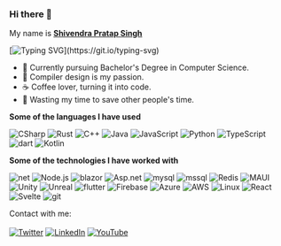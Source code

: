 ### Hi there 👋 
  My name is 
  <b>[Shivendra Pratap Singh]()</b>

[![Typing SVG](https://readme-typing-svg.herokuapp.com?color=%23D88AFF&lines=I'm+a+Competitive+Programmer.;I'm+a+full+stack+Web+Developer.;I'm+a+Low+Level+System+Designer.;I'm+a+Cross+Platform+App+Developer.;I'm+a+Machine+Learning+Enthusiast.)](https://git.io/typing-svg)

- :muscle: Currently pursuing Bachelor's Degree in Computer Science.
- :gift_heart: Compiler design is my passion.
- :coffee: Coffee lover, turning it into code.
- :dart: Wasting my time to save other people's time.

**Some of the languages I have used**

![CSharp](https://img.shields.io/badge/-CSharp-000000?style=flat&logo=Csharp&logoColor=007ACC)
![Rust](https://img.shields.io/badge/-Rust-000000?style=flat&logo=Rust)
![C++](https://img.shields.io/badge/-C++-000000?style=flat&logo=C%2B%2B&logoColor=00599C)
![Java](https://img.shields.io/badge/-Java-000000?style=flat&logo=Java&logoColor=007396)
![JavaScript](https://img.shields.io/badge/-JavaScript-000000?style=flat&logo=javascript)
![Python](https://img.shields.io/badge/-Python-000000?style=flat&logo=python)
![TypeScript](https://img.shields.io/badge/-TypeScript-000000?style=flat&logo=typescript&logoColor=007ACC)
![dart](https://img.shields.io/badge/-Dart-000000?style=flat&logo=dart)
![Kotlin](https://img.shields.io/badge/-Kotlin-000000?style=flat&logo=kotlin)

**Some of the technologies I have worked with**
<!--icons from Simple Icons-->
![net](https://img.shields.io/badge/-.NET-000000?style=flat&logo=.net)
![Node.js](https://img.shields.io/badge/-Node.js-000000?style=flat&logo=node.js&logoColor=339933)
![blazor](https://img.shields.io/badge/-Blazor-000000?style=flat&logo=Blazor&logoColor=F05032)
![Asp.net](https://img.shields.io/badge/-ASP.NET-000000?style=flat&logo=webauthn)
![mysql](https://img.shields.io/badge/-MySQL-000000?style=flat&logo=mysql&logoColor=F05032)
![mssql](https://img.shields.io/badge/-MsSQL-000000?style=flat&logo=microsoft-sql-server&logoColor=61DAFB)
![Redis](https://img.shields.io/badge/-Redis-000000?style=flat&logo=redis&logoColor=DC382D)
![MAUI](https://img.shields.io/badge/-MAUI-000000?style=flat&logo=xamarin&logoColor=61DAFB)
![Unity](https://img.shields.io/badge/-Unity-000000?style=flat&logo=unity)
![Unreal](https://img.shields.io/badge/-Unreal-000000?style=flat&logo=unreal-engine)
![flutter](https://img.shields.io/badge/-Flutter-000000?style=flat&logo=flutter&logoColor=white&logoColor=0052CC)
![Firebase](https://img.shields.io/badge/-Firebase-000000?style=flat&logo=firebase&logoColor=61DAFB)
![Azure](https://img.shields.io/badge/-Azure-000000?style=flat&logo=microsoft-azure&logoColor=0769AD)
![AWS](https://img.shields.io/badge/-AWS-000000?style=flat&logo=amazon-aws&logoColor=F05032)
![Linux](https://img.shields.io/badge/-Linux-000000?style=flat&logo=linux&logoColor=FCC624)
![React](https://img.shields.io/badge/-React-000000?style=flat&logo=React&logoColor=61DAFB)
![Svelte](https://img.shields.io/badge/-Svelte-000000?style=flat&logo=svelte&logoColor=F05032)
![git](https://img.shields.io/badge/-Git-000000?style=flat&logo=git&logoColor=F05032)


Contact with me: <br>
<br>
[![Twitter](https://img.shields.io/badge/twitter-%231DA1F2.svg?&style=for-the-badge&logo=twitter&logoColor=white)](https://twitter.com/sps014) [![LinkedIn](https://img.shields.io/badge/linkedin-%230077B5.svg?&style=for-the-badge&logo=linkedin&logoColor=white)](https://linkedin.com/in/sps014) [![YouTube](https://img.shields.io/badge/youtube-%23FF0000.svg?&style=for-the-badge&logo=youtube&logoColor=white)](https://www.youtube.com/channel/UC1M6BnuwtMLhmcJjULEv7TA) 
